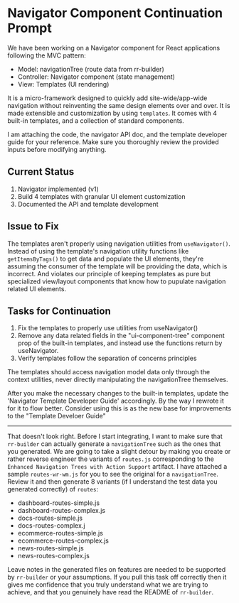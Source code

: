 # Navigator Component Continuation Prompt

We have been working on a Navigator component for React applications following
the MVC pattern:

- Model: navigationTree (route data from rr-builder)
- Controller: Navigator component (state management)
- View: Templates (UI rendering)

It is a micro-framework designed to quickly add site-wide/app-wide navigation
without reinventing the same design elements over and over. It is made
extensible and customization by using `templates`. It comes with 4 built-in
templates, and a collection of standard components.

I am attaching the code, the navigator API doc, and the template developer guide
for your reference. Make sure you thoroughly review the provided inputs before
modifying anything.

## Current Status

1. Navigator implemented (v1)
2. Build 4 templates with granular UI element customization
3. Documented the API and template development

## Issue to Fix

The templates aren't properly using navigation utilities from `useNavigator()`.
Instead of using the template's navigation utility functions like
`getItemsByTags()` to get data and populate the UI elements, they're assuming
the consumer of the template will be providing the data, which is incorrect. And
violates our principle of keeping templates as pure but specialized view/layout
components that know how to pupulate navigation related UI elements.

## Tasks for Continuation

1. Fix the templates to properly use utilities from useNavigator()
2. Remove any data related fields in the "ui-component-tree" component prop of
   the built-in templates, and instead use the functions return by useNavigator.
3. Verify templates follow the separation of concerns principles

The templates should access navigation model data only through the context
utilities, never directly manipulating the navigationTree themselves.

After you make the necessary changes to the built-in templates, update the
'Navigator Template Developer Guide' accordingly. By the way I rewrote it for it
to flow better. Consider using this is as the new base for improvements to the
"Template Develoer Guide"

---

That doesn't look right. Before I start integrating, I want to make sure that
`rr-builder` can actually generate a `navigationTree` such as the ones that you
generated. We are going to take a slight detour by making you create or rather
reverse engineer the variants of `routes.js` corresponding to the
`Enhanced Navigation Trees with Action Support` artifact. I have attached a
sample `routes-wr-wm.js` for you to see the original for a `navigationTree`.
Review it and then generate 8 variants (if I understand the test data you
generated correctly) of `routes`:

- dashboard-routes-simple.js
- dashboard-routes-complex.js
- docs-routes-simple.js
- docs-routes-complex.j
- ecommerce-routes-simple.js
- ecommerce-routes-complex.js
- news-routes-simple.js
- news-routes-complex.js

Leave notes in the generated files on features are needed to be supported by
`rr-builder` or your assumptions. If you pull this task off correctly then it
gives me confidence that you truly understand what we are trying to achieve, and
that you genuinely have read the README of `rr-builder`.
